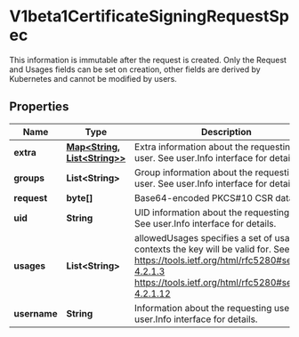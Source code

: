 

# V1beta1CertificateSigningRequestSpec

This information is immutable after the request is created. Only the Request and Usages fields can be set on creation, other fields are derived by Kubernetes and cannot be modified by users.
## Properties

Name | Type | Description | Notes
------------ | ------------- | ------------- | -------------
**extra** | [**Map&lt;String, List&lt;String&gt;&gt;**](List.md) | Extra information about the requesting user. See user.Info interface for details. |  [optional]
**groups** | **List&lt;String&gt;** | Group information about the requesting user. See user.Info interface for details. |  [optional]
**request** | **byte[]** | Base64-encoded PKCS#10 CSR data | 
**uid** | **String** | UID information about the requesting user. See user.Info interface for details. |  [optional]
**usages** | **List&lt;String&gt;** | allowedUsages specifies a set of usage contexts the key will be valid for. See: https://tools.ietf.org/html/rfc5280#section-4.2.1.3      https://tools.ietf.org/html/rfc5280#section-4.2.1.12 |  [optional]
**username** | **String** | Information about the requesting user. See user.Info interface for details. |  [optional]



